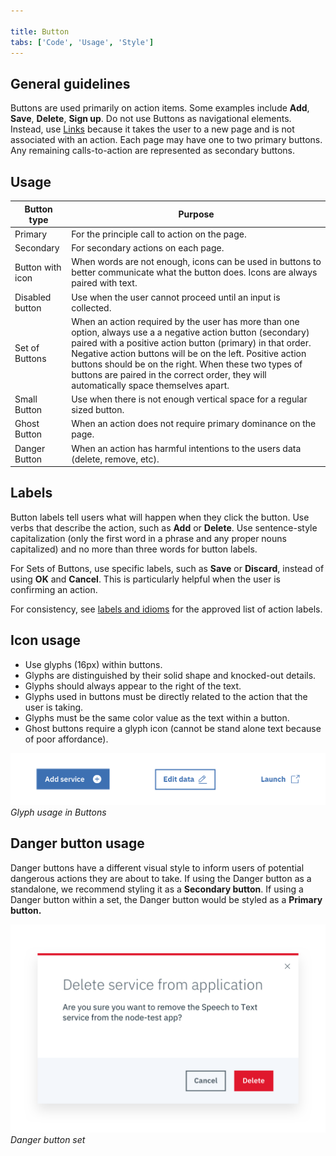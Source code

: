 ```yaml
---

title: Button
tabs: ['Code', 'Usage', 'Style']
---
```


## General guidelines

Buttons are used primarily on action items. Some examples include **Add**, **Save**, **Delete**, **Sign up**. Do not use Buttons as navigational elements. Instead, use [Links](/components/link) because it takes the user to a new page and is not associated with an action. Each page may have one to two primary buttons. Any remaining calls-to-action are represented as secondary buttons.

## Usage

| Button type      | Purpose                                                                                                                                                                                                                                                                                                                                                                                     |
| ---------------- | ------------------------------------------------------------------------------------------------------------------------------------------------------------------------------------------------------------------------------------------------------------------------------------------------------------------------------------------------------------------------------------------- |
| Primary          | For the principle call to action on the page.                                                                                                                                                                                                                                                                                                                                               |
| Secondary        | For secondary actions on each page.                                                                                                                                                                                                                                                                                                                                                         |
| Button with icon | When words are not enough, icons can be used in buttons to better communicate what the button does. Icons are always paired with text.                                                                                                                                                                                                                                                      |
| Disabled button  | Use when the user cannot proceed until an input is collected.                                                                                                                                                                                                                                                                                                                               |
| Set of Buttons   | When an action required by the user has more than one option, always use a a negative action button (secondary) paired with a positive action button (primary) in that order. Negative action buttons will be on the left. Positive action buttons should be on the right. When these two types of buttons are paired in the correct order, they will automatically space themselves apart. |
| Small Button     | Use when there is not enough vertical space for a regular sized button.                                                                                                                                                                                                                                                                                                                     |
| Ghost Button     | When an action does not require primary dominance on the page.                                                                                                                                                                                                                                                                                                                              |
| Danger Button    | When an action has harmful intentions to the users data (delete, remove, etc).                                                                                                                                                                                                                                                                                                              |

## Labels

Button labels tell users what will happen when they click the button. Use verbs that describe the action, such as **Add** or **Delete**. Use sentence-style capitalization (only the first word in a phrase and any proper nouns capitalized) and no more than three words for button labels.

For Sets of Buttons, use specific labels, such as **Save** or **Discard**, instead of using **OK** and **Cancel**. This is particularly helpful when the user is confirming an action.

For consistency, see [labels and idioms](/guidelines/content/glossary) for the approved list of action labels.

## Icon usage

- Use glyphs (16px) within buttons.
- Glyphs are distinguished by their solid shape and knocked-out details.
- Glyphs should always appear to the right of the text.
- Glyphs used in buttons must be directly related to the action that the user is taking.
- Glyphs must be the same color value as the text within a button.
- Ghost buttons require a glyph icon (cannot be stand alone text because of poor affordance).

![button with glyph](images/button-usage-1.png)
_Glyph usage in Buttons_

## Danger button usage

Danger buttons have a different visual style to inform users of potential dangerous actions they are about to take. If using the Danger button as a standalone, we recommend styling it as a **Secondary button**. If using a Danger button within a set, the Danger button would be styled as a **Primary button.**

![danger button set in modal](images/button-usage-2.png)
_Danger button set_
